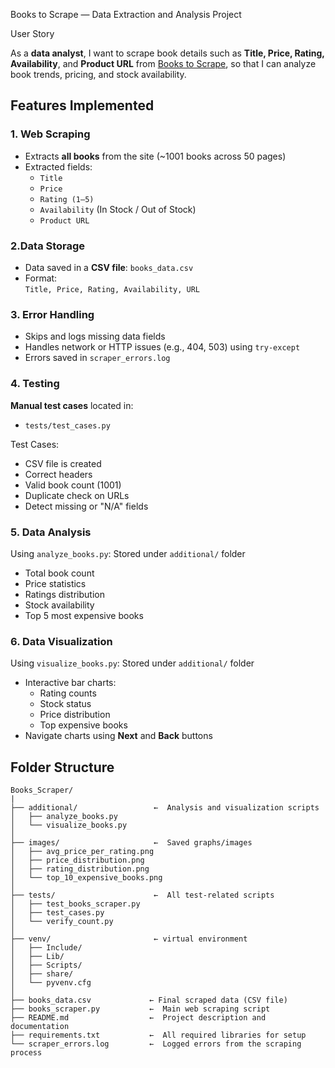 Books to Scrape — Data Extraction and Analysis Project

 User Story

As a **data analyst**, I want to scrape book details such as **Title, Price, Rating, Availability**, and **Product URL** from [Books to Scrape](http://books.toscrape.com/), so that I can analyze book trends, pricing, and stock availability.



## Features Implemented

### 1. Web Scraping
- Extracts **all books** from the site (~1001 books across 50 pages)
- Extracted fields:
  - `Title`
  - `Price`
  - `Rating (1–5)`
  - `Availability` (In Stock / Out of Stock)
  - `Product URL`

### 2.Data Storage
- Data saved in a **CSV file**: `books_data.csv`
- Format:  
  `Title, Price, Rating, Availability, URL`

### 3. Error Handling
- Skips and logs missing data fields
- Handles network or HTTP issues (e.g., 404, 503) using `try-except`
- Errors saved in `scraper_errors.log`

### 4.  Testing
**Manual test cases** located in:
- `tests/test_cases.py`

Test Cases:
-  CSV file is created
-  Correct headers
- Valid book count (1001)
-  Duplicate check on URLs
-  Detect missing or "N/A" fields

### 5. Data Analysis
Using `analyze_books.py`:
Stored under `additional/` folder
- Total book count
- Price statistics
- Ratings distribution
- Stock availability
- Top 5 most expensive books

### 6. Data Visualization
Using `visualize_books.py`:
Stored under `additional/` folder
- Interactive bar charts:
  - Rating counts
  - Stock status
  - Price distribution
  - Top expensive books
- Navigate charts using **Next** and **Back** buttons



##  Folder Structure
```
Books_Scraper/
|
├── additional/                 ←  Analysis and visualization scripts
│   ├── analyze_books.py
│   └── visualize_books.py
│
├── images/                     ←  Saved graphs/images
│   ├── avg_price_per_rating.png
│   ├── price_distribution.png
│   ├── rating_distribution.png
│   └── top_10_expensive_books.png
│
├── tests/                      ←  All test-related scripts
│   ├── test_books_scraper.py
│   ├── test_cases.py
│   └── verify_count.py
│
├── venv/                       ← virtual environment
│   ├── Include/
│   ├── Lib/
│   ├── Scripts/
│   ├── share/
│   └── pyvenv.cfg
│
├── books_data.csv             ← Final scraped data (CSV file)
├── books_scraper.py           ←  Main web scraping script
├── README.md                  ←  Project description and documentation
├── requirements.txt           ←  All required libraries for setup
└── scraper_errors.log         ←  Logged errors from the scraping process

```
